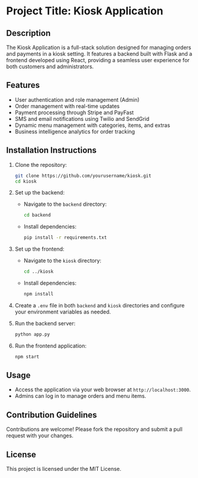 # Project Title: Kiosk Application

## Description
The Kiosk Application is a full-stack solution designed for managing orders and payments in a kiosk setting. It features a backend built with Flask and a frontend developed using React, providing a seamless user experience for both customers and administrators.

## Features
- User authentication and role management (Admin)
- Order management with real-time updates
- Payment processing through Stripe and PayFast
- SMS and email notifications using Twilio and SendGrid
- Dynamic menu management with categories, items, and extras
- Business intelligence analytics for order tracking

## Installation Instructions
1. Clone the repository:
   ```bash
   git clone https://github.com/yourusername/kiosk.git
   cd kiosk
   ```

2. Set up the backend:
   - Navigate to the `backend` directory:
     ```bash
     cd backend
     ```
   - Install dependencies:
     ```bash
     pip install -r requirements.txt
     ```

3. Set up the frontend:
   - Navigate to the `kiosk` directory:
     ```bash
     cd ../kiosk
     ```
   - Install dependencies:
     ```bash
     npm install
     ```

4. Create a `.env` file in both `backend` and `kiosk` directories and configure your environment variables as needed.

5. Run the backend server:
   ```bash
   python app.py
   ```

6. Run the frontend application:
   ```bash
   npm start
   ```

## Usage
- Access the application via your web browser at `http://localhost:3000`.
- Admins can log in to manage orders and menu items.

## Contribution Guidelines
Contributions are welcome! Please fork the repository and submit a pull request with your changes.

## License
This project is licensed under the MIT License.
